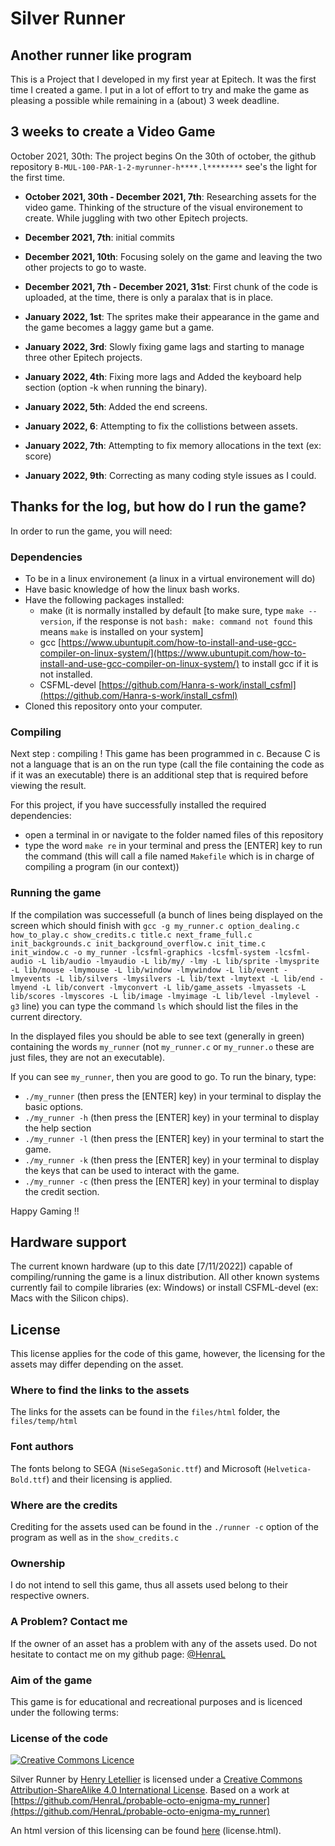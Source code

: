 # Silver Runner

## Another runner like program

This is a Project that I developed in my first year at Epitech.
It was the first time I created a game.
I put in a lot of effort to try and make the game as pleasing a possible while remaining in a (about) 3 week deadline.

## 3 weeks to create a Video Game

October 2021, 30th: The project begins
On the 30th of october, the github repository `B-MUL-100-PAR-1-2-myrunner-h****.l********` see's the light for the first time.

* **October 2021, 30th - December 2021, 7th**:
Researching assets for the video game.
Thinking of the structure of the visual environement to create.
While juggling with two other Epitech projects.

* **December 2021, 7th**: initial commits

* **December 2021, 10th**: Focusing solely on the game and leaving the two other projects to go to waste.

* **December 2021, 7th - December 2021, 31st**:
First chunk of the code is uploaded, at the time, there is only a paralax that is in place.

* **January 2022, 1st**: The sprites make their appearance in the game and the game becomes a laggy game but a game.

* **January 2022, 3rd**: Slowly fixing game lags and starting to manage three other Epitech projects.

* **January 2022, 4th**: Fixing more lags and Added the keyboard help section (option -k when running the binary).

* **January 2022, 5th**: Added the end screens.

* **January 2022, 6**: Attempting to fix the collistions between assets.

* **January 2022, 7th**: Attempting to fix memory allocations in the text (ex: score)

* **January 2022, 9th**: Correcting as many coding style issues as I could.

## Thanks for the log, but how do I run the game?

In order to run the game, you will need:

### Dependencies

* To be in a linux environement (a linux in a virtual environement will do)
* Have basic knowledge of how the linux bash works.
* Have the following packages installed:
  * make (it is normally installed by default [to make sure, type `make --version`, if the response is not `bash: make: command not found` this means `make` is installed on your system]
  * gcc [https://www.ubuntupit.com/how-to-install-and-use-gcc-compiler-on-linux-system/](https://www.ubuntupit.com/how-to-install-and-use-gcc-compiler-on-linux-system/) to install gcc if it is not installed.
  * CSFML-devel [https://github.com/Hanra-s-work/install_csfml](https://github.com/Hanra-s-work/install_csfml)
* Cloned this repository onto your computer.

### Compiling

Next step : compiling !
This game has been programmed in c.
Because C is not a language that is an on the run type (call the file containing the code as if it was an executable) there is an additional step that is required before viewing the result.

For this project, if you have successfully installed the required dependencies:

* open a terminal in or navigate to the folder named files of this repository
* type the word `make re` in your terminal and press the [ENTER] key to run the command (this will call a file named `Makefile` which is in charge of compiling a program (in our context))

### Running the game

If the compilation was successefull (a bunch of lines being displayed on the screen which should finish with `gcc -g my_runner.c option_dealing.c how_to_play.c show_credits.c title.c next_frame_full.c init_backgrounds.c init_background_overflow.c init_time.c init_window.c -o my_runner -lcsfml-graphics -lcsfml-system -lcsfml-audio -L lib/audio -lmyaudio -L lib/my/ -lmy -L lib/sprite -lmysprite -L lib/mouse -lmymouse -L lib/window -lmywindow -L lib/event -lmyevents -L lib/silvers -lmysilvers -L lib/text -lmytext -L lib/end -lmyend -L lib/convert -lmyconvert -L lib/game_assets -lmyassets -L lib/scores -lmyscores -L lib/image -lmyimage -L lib/level -lmylevel -g3` line) you can type the command `ls` which should list the files in the current directory.

In the displayed files you should be able to see text (generally in green) containing the words `my_runner` (not `my_runner.c` or `my_runner.o` these are just files, they are not an executable).

If you can see `my_runner`, then you are good to go.
To run the binary, type:

* `./my_runner` (then press the [ENTER] key) in your terminal to display the basic options.
* `./my_runner -h` (then press the [ENTER] key) in your terminal to display the help section
* `./my_runner -l` (then press the [ENTER] key) in your terminal to start the game.
* `./my_runner -k` (then press the [ENTER] key) in your terminal to display the keys that can be used to interact with the game.
* `./my_runner -c` (then press the [ENTER] key) in your terminal to display the credit section.

Happy Gaming !!

## Hardware support

The current known hardware (up to this date [7/11/2022]) capable of compiling/running the game is a linux distribution.
All other known systems currently fail to compile libraries (ex: Windows) or install CSFML-devel (ex: Macs with the Silicon chips).

## License

This license applies for the code of this game, however, the licensing for the assets may differ depending on the asset.

### Where to find the links to the assets

The links for the assets can be found in the `files/html` folder, the `files/temp/html`

### Font authors

The fonts belong to SEGA (`NiseSegaSonic.ttf`) and Microsoft (`Helvetica-Bold.ttf`) and their licensing is applied.

### Where are the credits

Crediting for the assets used can be found in the `./runner -c` option of the program as well as in the `show_credits.c`

### Ownership

I do not intend to sell this game, thus all assets used belong to their respective owners.

### A Problem? Contact me

If the owner of an asset has a problem with any of the assets used. Do not hesitate to contact me on my github page: [@HenraL](https://github.com/HenraL)

### Aim of the game

This game is for educational and recreational purposes and is licenced under the following terms:

### License of the code

[![Creative Commons Licence](https://i.creativecommons.org/l/by-sa/4.0/88x31.png)](http://creativecommons.org/licenses/by-sa/4.0/)

<span xmlns:dct="http://purl.org/dc/terms/" property="dct:title">Silver Runner</span> by [Henry Letellier](https://github.com/HenraL/) is licensed under a [Creative Commons Attribution-ShareAlike 4.0 International License](http://creativecommons.org/licenses/by-sa/4.0/).
Based on a work at [https://github.com/HenraL/probable-octo-enigma-my_runner](https://github.com/HenraL/probable-octo-enigma-my_runner)

An html version of this licensing can be found [here](./license.html) (license.html).
